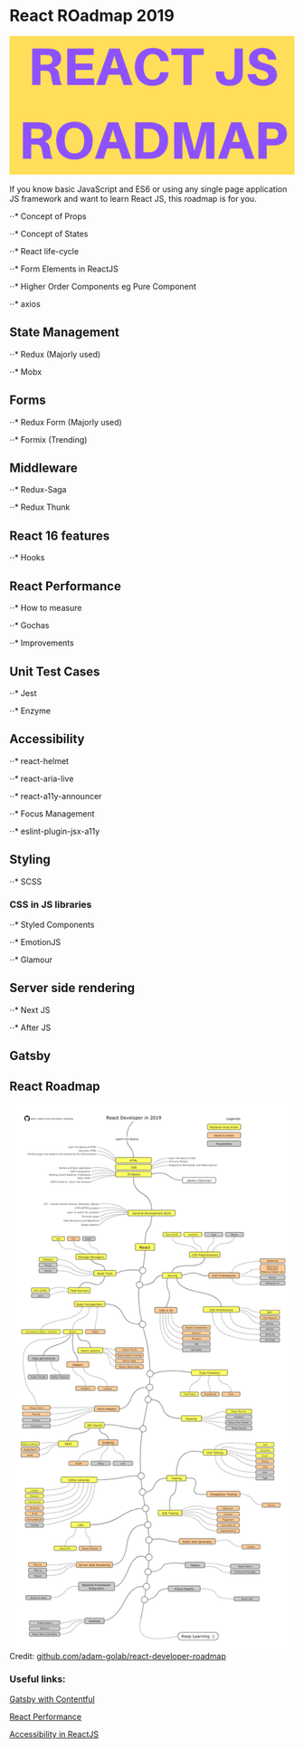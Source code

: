 # React ROadmap 2019
![alt text](https://github.com/balramsinghindia/reactjs-roadmap/blob/master/REACT%20ROADMAP%20(1)%20(1)%20(1).png?raw=true)

If you know basic JavaScript and ES6 or using any single page application JS framework and want to learn React JS, this roadmap is for you.


⋅⋅* Concept of Props

⋅⋅* Concept of States

⋅⋅* React life-cycle

⋅⋅* Form Elements in ReactJS

⋅⋅* Higher Order Components eg Pure Component

⋅⋅* axios


## State Management
⋅⋅* Redux (Majorly used)

⋅⋅* Mobx


## Forms
⋅⋅* Redux Form (Majorly used)

⋅⋅* Formix (Trending)


## Middleware
⋅⋅* Redux-Saga

⋅⋅* Redux Thunk


## React 16 features
⋅⋅* Hooks


## React Performance
⋅⋅* How to measure

⋅⋅* Gochas

⋅⋅* Improvements


## Unit Test Cases
⋅⋅* Jest 

⋅⋅* Enzyme


## Accessibility
⋅⋅* react-helmet

⋅⋅* react-aria-live

⋅⋅* react-a11y-announcer

⋅⋅* Focus Management

⋅⋅* eslint-plugin-jsx-a11y


## Styling
⋅⋅* SCSS

### CSS in JS libraries

⋅⋅* Styled Components

⋅⋅* EmotionJS

⋅⋅* Glamour


## Server side rendering
⋅⋅* Next JS

⋅⋅* After JS


## Gatsby



## React Roadmap

![alt text](https://github.com/balramsinghindia/reactjs-roadmap/blob/master/roadmap.png?raw=true)
Credit: [github.com/adam-golab/react-developer-roadmap](github.com/adam-golab/react-developer-roadmap)



### Useful links:
[Gatsby with Contentful](#https://slides.com/balramsingh/gatsby-with-contentful/#/)

[React Performance](https://slides.com/balramsingh/react-performace#/)

[Accessibility in ReactJS](https://github.com/balramsinghindia/creating-accessible-websites-in-react16)
